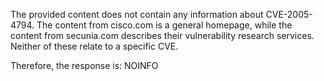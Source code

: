 The provided content does not contain any information about CVE-2005-4794. The content from cisco.com is a general homepage, while the content from secunia.com describes their vulnerability research services. Neither of these relate to a specific CVE.

Therefore, the response is:
NOINFO